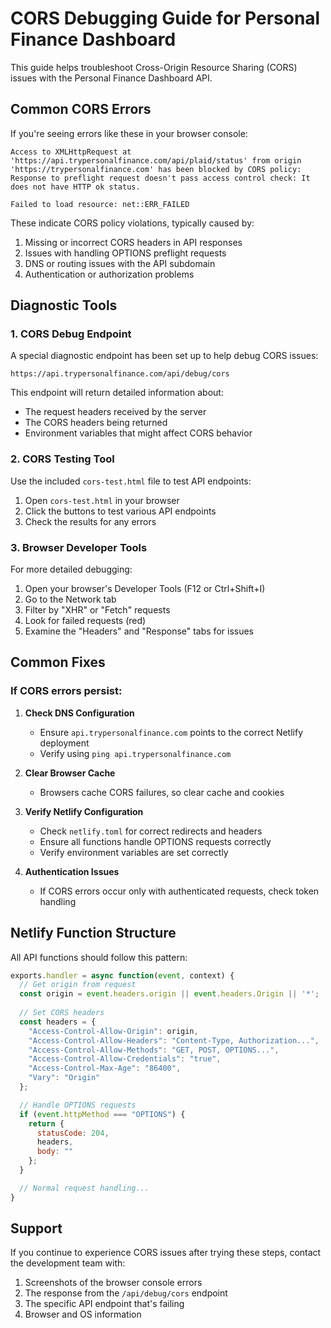 # CORS Debugging Guide for Personal Finance Dashboard

This guide helps troubleshoot Cross-Origin Resource Sharing (CORS) issues with the Personal Finance Dashboard API.

## Common CORS Errors

If you're seeing errors like these in your browser console:

```
Access to XMLHttpRequest at 'https://api.trypersonalfinance.com/api/plaid/status' from origin 'https://trypersonalfinance.com' has been blocked by CORS policy: Response to preflight request doesn't pass access control check: It does not have HTTP ok status.
```

```
Failed to load resource: net::ERR_FAILED
```

These indicate CORS policy violations, typically caused by:

1. Missing or incorrect CORS headers in API responses
2. Issues with handling OPTIONS preflight requests
3. DNS or routing issues with the API subdomain
4. Authentication or authorization problems

## Diagnostic Tools

### 1. CORS Debug Endpoint

A special diagnostic endpoint has been set up to help debug CORS issues:

```
https://api.trypersonalfinance.com/api/debug/cors
```

This endpoint will return detailed information about:
- The request headers received by the server
- The CORS headers being returned
- Environment variables that might affect CORS behavior

### 2. CORS Testing Tool

Use the included `cors-test.html` file to test API endpoints:

1. Open `cors-test.html` in your browser
2. Click the buttons to test various API endpoints
3. Check the results for any errors

### 3. Browser Developer Tools

For more detailed debugging:

1. Open your browser's Developer Tools (F12 or Ctrl+Shift+I)
2. Go to the Network tab
3. Filter by "XHR" or "Fetch" requests
4. Look for failed requests (red)
5. Examine the "Headers" and "Response" tabs for issues

## Common Fixes

### If CORS errors persist:

1. **Check DNS Configuration**
   - Ensure `api.trypersonalfinance.com` points to the correct Netlify deployment
   - Verify using `ping api.trypersonalfinance.com`

2. **Clear Browser Cache**
   - Browsers cache CORS failures, so clear cache and cookies

3. **Verify Netlify Configuration**
   - Check `netlify.toml` for correct redirects and headers
   - Ensure all functions handle OPTIONS requests correctly
   - Verify environment variables are set correctly

4. **Authentication Issues**
   - If CORS errors occur only with authenticated requests, check token handling

## Netlify Function Structure

All API functions should follow this pattern:

```javascript
exports.handler = async function(event, context) {
  // Get origin from request
  const origin = event.headers.origin || event.headers.Origin || '*';
  
  // Set CORS headers
  const headers = {
    "Access-Control-Allow-Origin": origin,
    "Access-Control-Allow-Headers": "Content-Type, Authorization...",
    "Access-Control-Allow-Methods": "GET, POST, OPTIONS...",
    "Access-Control-Allow-Credentials": "true",
    "Access-Control-Max-Age": "86400",
    "Vary": "Origin"
  };

  // Handle OPTIONS requests
  if (event.httpMethod === "OPTIONS") {
    return {
      statusCode: 204,
      headers,
      body: ""
    };
  }

  // Normal request handling...
}
```

## Support

If you continue to experience CORS issues after trying these steps, contact the development team with:

1. Screenshots of the browser console errors
2. The response from the `/api/debug/cors` endpoint
3. The specific API endpoint that's failing
4. Browser and OS information 